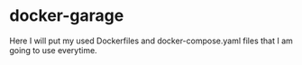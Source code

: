 # docker-garage
Here I will put my used Dockerfiles and docker-compose.yaml files that I am going to use everytime.

